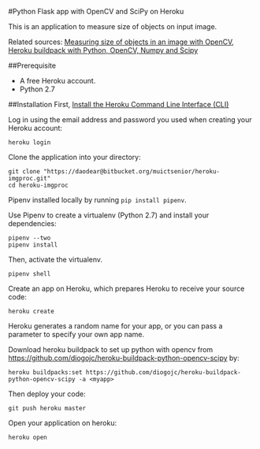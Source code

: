 #Python Flask app with OpenCV and SciPy on Heroku

This is an application to measure size of objects on input image.

Related sources: [Measuring size of objects in an image with OpenCV](https://www.pyimagesearch.com/2016/03/28/measuring-size-of-objects-in-an-image-with-opencv/), [Heroku buildpack with Python, OpenCV, Numpy and Scipy](https://github.com/diogojc/heroku-buildpack-python-opencv-scipy)

##Prerequisite
- A free Heroku account.
- Python 2.7


##Installation
First, [Install the Heroku Command Line Interface (CLI)](https://devcenter.heroku.com/articles/getting-started-with-python#set-up)

Log in using the email address and password you used when creating your Heroku account:
```
heroku login
```

Clone the application into your directory:
```
git clone "https://daodear@bitbucket.org/muictsenior/heroku-imgproc.git"
cd heroku-imgproc
``` 

Pipenv installed locally by running `pip install pipenv`.

Use Pipenv to create a virtualenv (Python 2.7) and install your dependencies:
```
pipenv --two
pipenv install
```

Then, activate the virtualenv.
```
pipenv shell
```

Create an app on Heroku, which prepares Heroku to receive your source code:
```
heroku create
```
Heroku generates a random name for your app, or you can pass a parameter to specify your own app name.

Download heroku buildpack to set up python with opencv from https://github.com/diogojc/heroku-buildpack-python-opencv-scipy by:
```
heroku buildpacks:set https://github.com/diogojc/heroku-buildpack-python-opencv-scipy -a <myapp>
```

Then deploy your code:
```
git push heroku master
```

Open your application on heroku: 
```
heroku open
```

